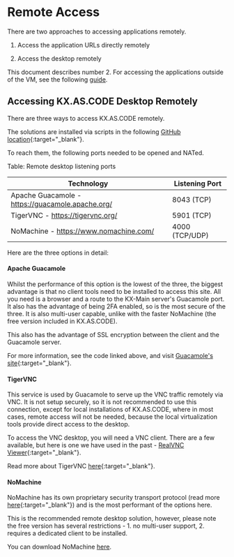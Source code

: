 # Remote Access

There are two approaches to accessing applications remotely.

1. Access the application URLs directly remotely

2. Access the desktop remotely

This document describes number 2. For accessing the applications outside of the VM, see the following [guide](../../Deployment/External-Application-Access/).


## Accessing KX.AS.CODE Desktop Remotely

There are three ways to access KX.AS.CODE remotely.

The solutions are installed via scripts in the following [GitHub location](https://github.com/Accenture/kx.as.code/tree/main/auto-setup/core/remote-desktop){:target="\_blank"}.

To reach them, the following ports needed to be opened and NATed.



Table: Remote desktop listening ports

| Technology                                       | Listening Port |
| ------------------------------------------------ | -------------- |
| Apache Guacamole - https://guacamole.apache.org/ | 8043 (TCP)     |
| TigerVNC - https://tigervnc.org/                 | 5901 (TCP)     |
| NoMachine - https://www.nomachine.com/           | 4000 (TCP/UDP) |



Here are the three options in detail:



#### Apache Guacamole

Whilst the performance of this option is the lowest of the three, the biggest advantage is that no client tools need to be installed to access this site. All you need is a browser and a route to the KX-Main server's Guacamole port.
It also has the advantage of being 2FA enabled, so is the most secure of the three. It is also multi-user capable, unlike with the faster NoMachine (the free version included in KX.AS.CODE). 

This also has the advantage of SSL encryption between the client and the Guacamole server.

For more information, see the code linked above, and visit [Guacamole's site](https://guacamole.apache.org/){:target="\_blank"}.


#### TigerVNC

This service is used by Guacamole to serve up the VNC traffic remotely via VNC. It is not setup securely, so it is not recommended to use this connection, except for local installations of KX.AS.CODE, where in most cases, remote access will not be needed, because the local virtualization tools provide direct access to the desktop.

To access the VNC desktop, you will need a VNC client. There are a few available, but here is one we have used in the past - [RealVNC Viewer](https://www.realvnc.com/en/connect/download/viewer/){:target="\_blank"}.

Read more about TigerVNC [here](https://tigervnc.org/){:target="\_blank"}.

#### NoMachine

NoMachine has its own proprietary security transport protocol (read more [here](https://www.nomachine.com/AR10K00705){:target="\_blank"}) and is the most performant of the options here.

This is the recommended remote desktop solution, however, please note the free version has several restrictions - 1. no multi-user support, 2. requires a dedicated client to be installed.

You can download NoMachine [here](https://www.nomachine.com/download).
